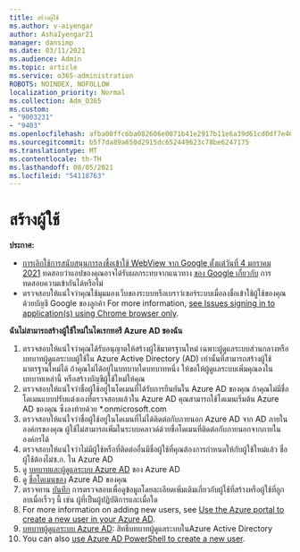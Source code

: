 ```yaml
---
title: สร้างผู้ใช้
ms.author: v-aiyengar
author: AshaIyengar21
manager: dansimp
ms.date: 03/11/2021
ms.audience: Admin
ms.topic: article
ms.service: o365-administration
ROBOTS: NOINDEX, NOFOLLOW
localization_priority: Normal
ms.collection: Adm_O365
ms.custom:
- "9003231"
- "9403"
ms.openlocfilehash: afba00ffc6ba082606e0071b41e2917b11e6a39d61cd0df7e468f0238f2ed8e8
ms.sourcegitcommit: b5f7da89a650d2915dc652449623c78be6247175
ms.translationtype: MT
ms.contentlocale: th-TH
ms.lasthandoff: 08/05/2021
ms.locfileid: "54118763"
---
```

# <a name="create-user"></a>สร้างผู้ใช้

**ประกาศ:**

- [การเลิกใช้การสนับสนุนการลงชื่อเข้าใช้ WebView จาก Google ตั้งแต่วันที่ 4 มกราคม 2021](/azure/active-directory/external-identities/google-federation#deprecation-of-webview-sign-in-support) ทดสอบว่าแอปของคุณอาจได้รับผลกระทบจากแนวทาง [ของ Google เกี่ยวกับ](https://go.microsoft.com/fwlink/?linkid=2157323) การทดสอบความเข้ากันได้หรือไม่
- ตรวจสอบให้แน่ใจว่าคุณใช้มุมมองเว็บของระบบหรือเบราว์เซอร์ระบบเมื่อลงชื่อเข้าใช้ผู้ใช้ของคุณด้วยบัญชี Google ของลูกค้า For more information, [see Issues signing in to application(s) using Chrome browser only](/office365/troubleshoot/miscellaneous/chrome-behavior-affects-applications).

**ฉันไม่สามารถสร้างผู้ใช้ใหม่ในไดเรกทอรี Azure AD ของฉัน**

1. ตรวจสอบให้แน่ใจว่าคุณได้รับอนุญาตให้สร้างผู้ใช้มาตรฐานใหม่ เฉพาะผู้ดูแลระบบส่วนกลางหรือบทบาทผู้ดูแลระบบผู้ใช้ใน Azure Active Directory (AD) เท่านั้นที่สามารถสร้างผู้ใช้มาตรฐานใหม่ได้ ถ้าคุณไม่ได้อยู่ในบทบาทใดบทบาทหนึ่ง ให้ขอให้ผู้ดูแลระบบเพิ่มคุณลงในบทบาทเหล่านี้ หรือสร้างบัญชีผู้ใช้ใหม่ให้คุณ
1. ตรวจสอบให้แน่ใจว่าชื่อผู้ใช้อยู่ในโดเมนที่ได้รับการยืนยันใน Azure AD ของคุณ ถ้าคุณไม่มีชื่อโดเมนแบบปรับแต่งเองที่ตรวจสอบแล้วใน Azure AD คุณสามารถใช้โดเมนเริ่มต้น Azure AD ของคุณ ซึ่งลงท้ายด้วย *.onmicrosoft.com
1. ตรวจสอบให้แน่ใจว่าชื่อผู้ใช้อยู่ในโดเมนที่ไม่ได้ติดต่อกับภายนอก Azure AD จาก AD ภายในองค์กรของคุณ ผู้ใช้ไม่สามารถเพิ่มในระบบคลาวด์ด้วยชื่อโดเมนที่ติดต่อกับภายนอกจากภายในองค์กรได้
1. ตรวจสอบให้แน่ใจว่าไม่มีผู้ใช้หรือที่ติดต่ออื่นมีชื่อผู้ใช้ที่คุณต้องการกําหนดให้กับผู้ใช้ใหม่แล้ว ชื่อผู้ใช้ต้องไม่ซ.ก. ใน Azure AD
1. ดู [บทบาทและผู้ดูแลระบบ Azure AD](https://portal.azure.com/#blade/Microsoft_AAD_IAM/ActiveDirectoryMenuBlade/RolesAndAdministrators) ของ Azure AD
1. ดู [ชื่อโดเมนของ](https://portal.azure.com/#blade/Microsoft_AAD_IAM/ActiveDirectoryMenuBlade/RolesAndAdministrators) Azure AD ของคุณ
1. ตรวจทาน [บันทึก](https://portal.azure.com/#blade/Microsoft_AAD_IAM/ActiveDirectoryMenuBlade/RolesAndAdministrators) การตรวจสอบเพื่อดูข้อมูลโดยละเอียดเพิ่มเติมเกี่ยวกับผู้ใช้ที่สร้างหรือผู้ใช้ที่ถูกลบเมื่อเร็วๆ นี้ เช่น ผู้ที่เป็นผู้ปฏิบัติการและเมื่อใด
1. For more information on adding new users, see [Use the Azure portal to create a new user in your Azure AD](/azure/active-directory/active-directory-users-create-azure-portal).
1. [บทบาทผู้ดูแลระบบ Azure AD](/azure/active-directory/active-directory-assign-admin-roles): สิทธิ์บทบาทผู้ดูแลระบบในAzure Active Directory
1. You can also [use Azure AD PowerShell to create a new user](/powershell/module/azuread/new-azureaduser?view=azureadps-2.0).
